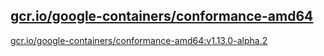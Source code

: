 
[gcr.io/google-containers/conformance-amd64](https://hub.docker.com/r/anjia0532/google-containers.conformance-amd64/tags/)
-----


[gcr.io/google-containers/conformance-amd64:v1.13.0-alpha.2](https://hub.docker.com/r/anjia0532/google-containers.conformance-amd64/tags/)


